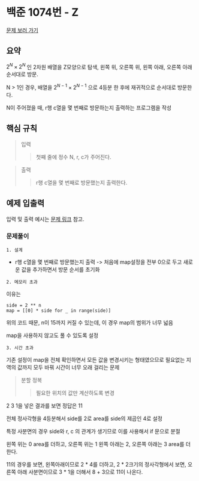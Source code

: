 # 백준 1074번 - Z

[문제 보러 가기](https://www.acmicpc.net/problem/1074)

## 요약

$2^N \times 2^N$ 인 2차원 배열을 Z모양으로 탐색, 왼쪽 위, 오른쪽 위, 왼쪽 아래, 오른쪽 아래 순서대로 방문.

N > 1인 경우, 배열을 $2^{N-1} \times 2^{N-1}$ 으로 4등분 한 후에 재귀적으로 순서대로 방문한다.

N이 주어졌을 때, r행 c열을 몇 번째로 방문하는지 출력하는 프로그램을 작성

## 핵심 규칙

>입력
>> 첫째 줄에 정수 N, r, c가 주어진다.

>출력
>> r행 c열을 몇 번째로 방문했는지 출력한다.

## 예제 입출력

입력 및 출력 예시는 [문제 링크](https://www.acmicpc.net/problem/1074) 참고.

### 문제풀이

`1. 설계`

- r행 c열을 몇 번째로 방문했는지 출력 -> 처음에 map설정을 전부 0으로 두고
새로운 값을 추가하면서 방문 순서를 초기화

`2. 메모리 초과`

이유는
```Text
side = 2 ** n
map = [[0] * side for _ in range(side)]
```
위의 코드 때문, n이 15까지 커질 수 있는데, 이 경우 map의 범위가 너무 넓음

map을 사용하지 않고도 풀 수 있도록 설정

`3. 시간 초과`

기존 설정이 map을 전체 확인하면서 모든 값을 변경시키는 형태였으므로
필요없는 지역의 값까지 모두 바꿔 시간이 너무 오래 걸리는 문제

> 분할 정복
>> 필요한 위치의 값만 계산하도록 변경

2 3 1을 넣은 결과를 보면 정답은 11

전체 정사각형을 4등분해서 side를 2로 area를 side의 제곱인 4로 설정

특정 사분면의 경우 side와 r, c 의 관계가 생기므로 이를 사용해서 if 문으로 분절

왼쪽 위는 0 area를 더하고, 오른쪽 위는 1
왼쪽 아래는 2, 오른쪽 아래는 3 area를 더한다.

11의 경우를 보면, 왼쪽아래이므로 2 * 4를 더하고, 2 * 2크기의 정사각형에서 보면, 오른쪽 아래 사분면이므로 3 * 1을 더해서
8 + 3으로 11이 나온다.